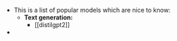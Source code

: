 - This is a list of popular models which are nice to know:
	- **Text generation:**
		- [[distilgpt2]]
-